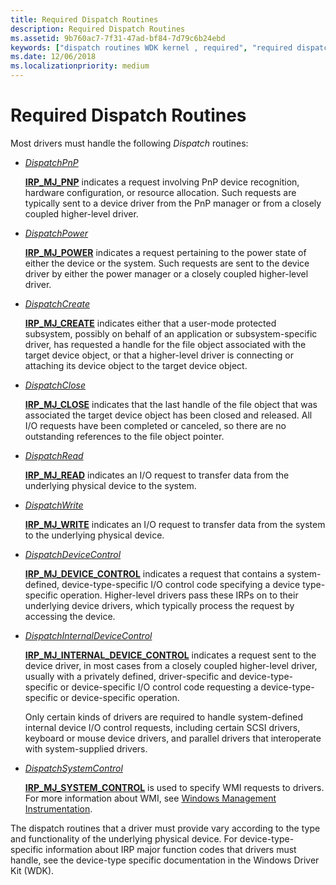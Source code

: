 ```yaml
---
title: Required Dispatch Routines
description: Required Dispatch Routines
ms.assetid: 9b760ac7-7f31-47ad-bf84-7d79c6b24ebd
keywords: ["dispatch routines WDK kernel , required", "required dispatch routines WDK kernel"]
ms.date: 12/06/2018
ms.localizationpriority: medium
---
```


# Required Dispatch Routines

Most drivers must handle the following *Dispatch* routines:

-   [*DispatchPnP*](https://docs.microsoft.com/windows-hardware/drivers/ddi/wdm/nc-wdm-driver_dispatch)

    [**IRP\_MJ\_PNP**](https://docs.microsoft.com/windows-hardware/drivers/kernel/irp-mj-pnp) indicates a request involving PnP device recognition, hardware configuration, or resource allocation. Such requests are typically sent to a device driver from the PnP manager or from a closely coupled higher-level driver.

-   [*DispatchPower*](https://docs.microsoft.com/windows-hardware/drivers/ddi/wdm/nc-wdm-driver_dispatch)

    [**IRP\_MJ\_POWER**](https://docs.microsoft.com/windows-hardware/drivers/kernel/irp-mj-power) indicates a request pertaining to the power state of either the device or the system. Such requests are sent to the device driver by either the power manager or a closely coupled higher-level driver.

-   [*DispatchCreate*](https://docs.microsoft.com/windows-hardware/drivers/ddi/wdm/nc-wdm-driver_dispatch)

    [**IRP\_MJ\_CREATE**](https://docs.microsoft.com/windows-hardware/drivers/kernel/irp-mj-create) indicates either that a user-mode protected subsystem, possibly on behalf of an application or subsystem-specific driver, has requested a handle for the file object associated with the target device object, or that a higher-level driver is connecting or attaching its device object to the target device object.

-   [*DispatchClose*](https://docs.microsoft.com/windows-hardware/drivers/ddi/wdm/nc-wdm-driver_dispatch)

    [**IRP\_MJ\_CLOSE**](https://docs.microsoft.com/windows-hardware/drivers/kernel/irp-mj-close) indicates that the last handle of the file object that was associated the target device object has been closed and released. All I/O requests have been completed or canceled, so there are no outstanding references to the file object pointer.

-   [*DispatchRead*](https://docs.microsoft.com/windows-hardware/drivers/ddi/wdm/nc-wdm-driver_dispatch)

    [**IRP\_MJ\_READ**](https://docs.microsoft.com/windows-hardware/drivers/kernel/irp-mj-read) indicates an I/O request to transfer data from the underlying physical device to the system.

-   [*DispatchWrite*](https://docs.microsoft.com/windows-hardware/drivers/ddi/wdm/nc-wdm-driver_dispatch)

    [**IRP\_MJ\_WRITE**](https://docs.microsoft.com/windows-hardware/drivers/kernel/irp-mj-write) indicates an I/O request to transfer data from the system to the underlying physical device.

-   [*DispatchDeviceControl*](https://docs.microsoft.com/windows-hardware/drivers/ddi/wdm/nc-wdm-driver_dispatch)

    [**IRP\_MJ\_DEVICE\_CONTROL**](https://docs.microsoft.com/windows-hardware/drivers/kernel/irp-mj-device-control) indicates a request that contains a system-defined, device-type-specific I/O control code specifying a device type-specific operation. Higher-level drivers pass these IRPs on to their underlying device drivers, which typically process the request by accessing the device.

-   [*DispatchInternalDeviceControl*](https://docs.microsoft.com/windows-hardware/drivers/ddi/wdm/nc-wdm-driver_dispatch)

    [**IRP\_MJ\_INTERNAL\_DEVICE\_CONTROL**](https://docs.microsoft.com/windows-hardware/drivers/kernel/irp-mj-internal-device-control) indicates a request sent to the device driver, in most cases from a closely coupled higher-level driver, usually with a privately defined, driver-specific and device-type-specific or device-specific I/O control code requesting a device-type-specific or device-specific operation.

    Only certain kinds of drivers are required to handle system-defined internal device I/O control requests, including certain SCSI drivers, keyboard or mouse device drivers, and parallel drivers that interoperate with system-supplied drivers.

-   [*DispatchSystemControl*](https://docs.microsoft.com/windows-hardware/drivers/ddi/wdm/nc-wdm-driver_dispatch)

    [**IRP\_MJ\_SYSTEM\_CONTROL**](https://docs.microsoft.com/windows-hardware/drivers/kernel/irp-mj-system-control) is used to specify WMI requests to drivers. For more information about WMI, see [Windows Management Instrumentation](implementing-wmi.md).

The dispatch routines that a driver must provide vary according to the type and functionality of the underlying physical device. For device-type-specific information about IRP major function codes that drivers must handle, see the device-type specific documentation in the Windows Driver Kit (WDK).

 

 




